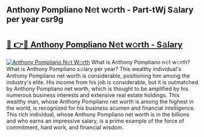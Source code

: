 ## Anthony Pompliano N𝚎t w𝚘rth - Part-tWj S𝚊lary per year csr9g

# <h2><a href="http://gc2ol6h.nevu.top/?p=Anthony+Pompliano">🔗 👉🔴 Anthony Pompliano N𝚎t w𝚘rth - S𝚊lary</a></h2>

[![Anthony Pompliano N𝚎t W𝚘rth](https://i.imgur.com/Oavwk0R.jpeg)](http://gc2ol6h.nevu.top/?p=Anthony+Pompliano)
What is Anthony Pompliano n𝚎t w𝚘rth? What is Anthony Pompliano s𝚊lary per year?
This wealthy individual's Anthony Pompliano net worth is considerable, positioning him among the industry's elite. His income from his job is considerable, but it is outmatched by Anthony Pompliano net worth, which is thought to be amplified by his numerous business interests and extensive real estate holdings. This wealthy man, whose Anthony Pompliano net worth is among the highest in the world, is recognized for his business acumen and financial intelligence. This rich individual, whose Anthony Pompliano net worth is in the billions and who earns an impressive salary, is a prime example of the force of commitment, hard work, and financial wisdom.
